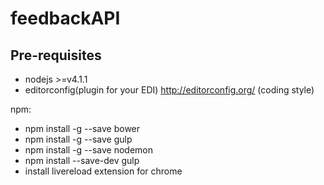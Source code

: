 feedbackAPI
===========

Pre-requisites
--------------

*	nodejs >=v4.1.1
* editorconfig(plugin for your EDI) http://editorconfig.org/ (coding style)

npm:

* npm install -g --save bower
* npm install -g --save gulp
* npm install -g --save nodemon
* npm install --save-dev gulp
* install livereload extension for chrome
